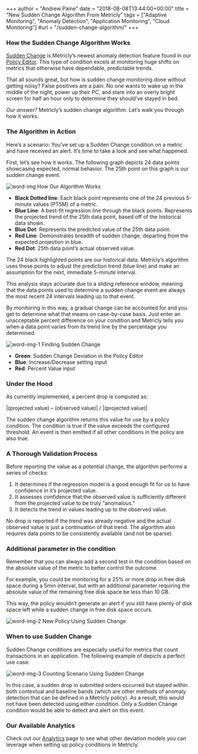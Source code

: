 +++
author = "Andrew Paine"
date = "2018-08-08T13:44:00+00:00"
title = "New Sudden Change Algorithm From Metricly"
tags = ["Adaptive Monitoring", "Anomaly Detection", "Application Monitoring", "Cloud Monitoring"]
#url = "/sudden-change-algorithm/"
+++

### How the Sudden Change Algorithm Works
[Sudden Change](https://www.metricly.com/support/analytics/sudden-change) is Metricly’s newest anomaly detection feature found in our [Policy Editor](https://www.metricly.com/support/events/policies/policy-editor-2). This type of condition excels at monitoring huge shifts on metrics that otherwise have dependable, predictable trends.

That all sounds great, but how is sudden change monitoring done without getting noisy? False positives are a pain. No one wants to wake up in the middle of the night, power up their PC, and stare into an overly bright screen for half an hour only to determine they should’ve stayed in bed.

*Our answer?* Metricly’s sudden change algorithm. Let’s walk you through how it works.

### The Algorithm in Action

Here’s a scenario: You’ve set up a Sudden Change condition on a metric and have received an alert. It’s time to take a look and see what happened.

First, let’s see how it works. The following graph depicts 24 data points showcasing expected, normal behavior. The 25th point on this graph is our sudden change event.

![word-img](https://www.metricly.com/wp-content/uploads/2018/08/word-image.png)
How Our Algorithm Works

- **Black Dotted line**: Each black point represents one of the 24 previous 5-minute values (PT5M) of a metric.
- **Blue Line**: A best-fit regression line through the black points. Represents the projected trend of the 25th data point, based off of the historical data shown.
- **Blue Dot**: Represents the predicted value of the 25th data point.
- **Red Line**: Demonstrates breadth of sudden change, departing from the expected projection in blue.
- **Red Dot**: 25th data point’s actual observed value.

The 24 black highlighted points are our historical data. Metricly’s algorithm uses these points to adjust the prediction trend (blue line) and make an assumption for the next, immediate 5-minute interval.

This analysis stays accurate due to a sliding reference window, meaning that the data points used to determine a sudden change event are always the most recent 24 intervals leading up to that event.

By monitoring in this way, a gradual change can be accounted for and you get to determine what that means on case-by-case basis. Just enter an unacceptable percent difference on your condition and Metricly tells you when a data point varies from its trend line by the percentage you determined.

![word-img-1](https://www.metricly.com/wp-content/uploads/2018/08/word-image-1.png)
Finding Sudden Change

- **Green**: Sudden Change Deviation in the Policy Editor
- **Blue**: Increase/Decrease setting input
- **Red**: Percent Value input

### Under the Hood
As currently implemented, a percent drop is computed as:

|(projected value) – (observed value)| / |(projected value)|

The sudden change algorithm returns this value for use by a policy condition. The condition is true if the value exceeds the configured threshold. An event is then emitted if all other conditions in the policy are also true.

### A Thorough Validation Process
Before reporting the value as a potential change, the algorithm performs a series of checks:

1. It determines if the regression model is a good enough fit for us to have confidence in it’s projected value.
2. It assesses confidence that the observed value is sufficiently different from the projected value to be truly “anomalous.”
3. It detects the trend in values leading up to the observed value.

No drop is reported if the trend was already negative and the actual observed value is just a continuation of that trend. The algorithm also requires data points to be consistently available (and not be sparse).

### Additional parameter in the condition
Remember that you can always add a second test in the condition based on the absolute value of the metric to better control the outcome.

For example, you could be monitoring for a 25% or more drop in free disk space during a 5min interval, but with an additional parameter requiring the absolute value of the remaining free disk space be less than 10 GB.

This way, the policy wouldn’t generate an alert if you still have plenty of disk space left while a sudden change in free disk space occurs.

![word-img-2](https://www.metricly.com/wp-content/uploads/2018/08/word-image-2.png)
New Policy Using Sudden Change

### When to use Sudden Change
Sudden Change conditions are especially useful for metrics that count transactions in an application. The following example of depicts a perfect use case:

![word-img-3](https://www.metricly.com/wp-content/uploads/2018/08/word-image-3.png)
Counting Scenario Using Sudden Change

In this case, a sudden drop in submitted orders occurred but stayed within both contextual and baseline bands (which are other methods of anomaly detection that can be defined in a Metricly policy). As a result, this would not have been detected using either condition. Only a Sudden Change condition would be able to detect and alert on this event.

### Our Available Analytics
Check out our [Analytics](https://www.metricly.com/support/analytics) page to see what other deviation models you can leverage when setting up policy conditions in Metricly.
